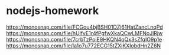 # nodejs-homework
https://monosnap.com/file/FCGou4bjBSH01DZj61HatZancLnqPd
https://monosnap.com/file/hUlfvE1r4fPgfwXkaQCwLMFNoJlRjw
https://monosnap.com/file/7crbTzPoiE9HKQN4qQx3sZfqIO9p1e
https://monosnap.com/file/la1o7u772ECG15tZXjKXIobdHn2Z6N
